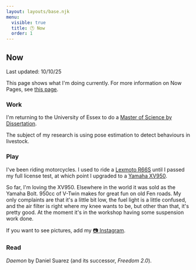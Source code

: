 ```yaml
---
layout: layouts/base.njk
menu:
  visible: true
  title: 🕐 Now
  order: 1
---
```


## Now

Last updated: <time>10/10/25</time>

This page shows what I'm doing currently. For more information on
Now Pages, see [this page](https://nownownow.com/about).

### Work

I'm returning to the University of Essex to do a
[Master of Science by Dissertation](https://www.essex.ac.uk/postgraduate/research).

The subject of my research is using pose estimation to detect behaviours
in livestock.

### Play

I've been riding motorcycles. I used to ride a
[Lexmoto R66S](https://www.lexmoto.com/models/SR125-2-E55)
until I passed my full license test, at which point I upgraded to a
[Yamaha XV950](https://www.visordown.com/reviews/first-ride/first-ride-yamaha-xv950-review).

So far, I'm loving the XV950. Elsewhere in the world it was sold as the Yamaha
Bolt. 950cc of V-Twin makes for great fun on old Fen roads. My only complaints
are that it's a little bit low, the fuel light is a little confused, and the
air filter is right where my knee wants to be, but other than that, it's pretty
good. At the moment it's in the workshop having some suspension work done.

If you want to see pictures, add my
[📷 Instagram](https://instagram.com/joe_isnt_normal).

### Read

*Daemon* by Daniel Suarez (and its successor, *Freedom 2.0*).
